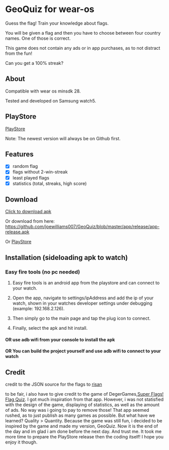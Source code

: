 # GeoQuiz for wear-os
Guess the flag! Train your knowledge about flags.

You will be given a flag and then you have to choose between four country names. One of those is correct.

This game does not contain any ads or in app purchases, as to not distract from the fun!

Can you get a 100% streak?

## About
Compatible with wear os minsdk 28.

Tested and developed on Samsung watch5.

## PlayStore
[PlayStore](https://play.google.com/store/apps/details?id=com.dev.geoquizworld)

Note: The newest version will always be on Github first.

## Features

- [x] random flag
- [x] flags without 2-win-streak
- [x] least played flags
- [x] statistics (total, streaks, high score)

## Download

[Click to download apk](https://github.com/joewilliams007/GeoQuiz/blob/master/app/release/app-release.apk?raw=true)

Or download from here: https://github.com/joewilliams007/GeoQuiz/blob/master/app/release/app-release.apk

Or [PlayStore](https://play.google.com/store/apps/details?id=com.dev.geoquizworld)

## Installation (sideloading apk to watch)

### Easy fire tools (no pc needed)

1. Easy fire tools is an android app from the playstore and can connect to your watch.

2. Open the app, navigate to settings/ipAddress and add the ip of your watch, shown in your watches developer settings under debugging (example: 192.168.2.126).

3. Then simply go to the main page and tap the plug icon to connect.

4. Finally, select the apk and hit install.

#### OR use adb wifi from your console to install the apk

#### OR You can build the project yourself and use adb wifi to connect to your watch


## Credit
credit to the JSON source for the flags to [risan](https://github.com/risan/country-flag-emoji-json)

to be fair, i also have to give credit to the game of DegerGames,[Super Flags! Flag Quiz](https://play.google.com/store/apps/details?id=app.retro.quizza&hl=en&gl=US). I got much inspiration from that app. However, i was not statisfied with the design of the game, displaying of statistics, as well as the amount of ads. No way was i going to pay to remove those! That app seemed rushed, as to just publish as many games as possible. But what have we learned? Quality > Quantity. Because the game was still fun, i decided to be inspired by the game and made my version, GeoQuiz. Now it is the end of the day and im glad i am done before the next day. And trust me. It took me more time to prepare the PlayStore release then the coding itself! I hope you enjoy it though. 
